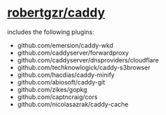 # [robertgzr/caddy](https://hub.docker.com/r/robertgzr/caddy)

includes the following plugins:

* github.com/emersion/caddy-wkd
* github.com/caddyserver/forwardproxy
* github.com/caddyserver/dnsproviders/cloudflare
* github.com/techknowlogick/caddy-s3browser
* github.com/hacdias/caddy-minify
* github.com/abiosoft/caddy-git
* github.com/zikes/gopkg
* github.com/captncraig/cors
* github.com/nicolasazrak/caddy-cache
